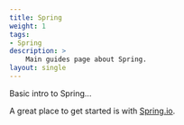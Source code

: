 ```yaml
---
title: Spring
weight: 1
tags:
- Spring
description: >
    Main guides page about Spring.
layout: single
---
```


Basic intro to Spring...

A great place to get started is with [Spring.io](https://spring.io).